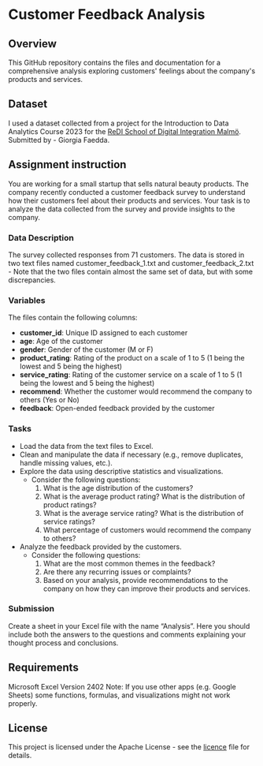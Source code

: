 # Customer Feedback Analysis

## Overview
This GitHub repository contains the files and documentation for a comprehensive analysis exploring customers' feelings about the company's products and services.

## Dataset
I used a dataset collected from a project for the Introduction to Data Analytics Course 2023 for the [ReDI School of Digital Integration Malmö](https://www.redi-school.org/redi-school-malmo). Submitted by - Giorgia Faedda.

## Assignment instruction
You are working for a small startup that sells natural beauty products. The company recently conducted a customer feedback survey to understand how their customers feel about their products and services. Your task is to analyze the data collected from the survey and provide insights to the company.

### Data Description
The survey collected responses from 71 customers. The data is stored in two text files named customer_feedback_1.txt and customer_feedback_2.txt - Note that the two files contain almost the same set of data, but with some discrepancies.

### Variables
The files contain the following columns:
- **customer_id**: Unique ID assigned to each customer
- **age**: Age of the customer
- **gender**: Gender of the customer (M or F)
- **product_rating**: Rating of the product on a scale of 1 to 5 (1 being the lowest and 5 being the highest)
- **service_rating**: Rating of the customer service on a scale of 1 to 5 (1 being the lowest and 5 being the highest)
- **recommend**: Whether the customer would recommend the company to others (Yes or No)
- **feedback**: Open-ended feedback provided by the customer

### Tasks
- Load the data from the text files to Excel. 
- Clean and manipulate the data if necessary (e.g., remove duplicates, handle missing values, etc.).
- Explore the data using descriptive statistics and visualizations. 
  - Consider the following questions:
    1. What is the age distribution of the customers?
    2. What is the average product rating? What is the distribution of product ratings?
    3. What is the average service rating? What is the distribution of service ratings?
    4. What percentage of customers would recommend the company to others?
- Analyze the feedback provided by the customers.
  - Consider the following questions:
    1. What are the most common themes in the feedback?
    2. Are there any recurring issues or complaints?
    3. Based on your analysis, provide recommendations to the company on how they can improve their products and services.

### Submission
Create a sheet in your Excel file with the name “Analysis”. Here you should include both the answers to the questions and  comments explaining your thought process and conclusions.

## Requirements
Microsoft Excel Version 2402
Note: If you use other apps (e.g. Google Sheets) some functions, formulas, and visualizations might not work properly.

## License
This project is licensed under the Apache License - see the [licence](./LICENSE) file for details.
